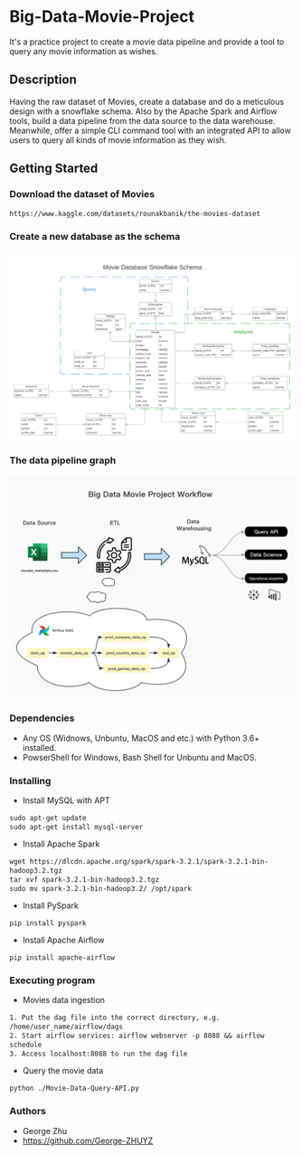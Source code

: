 # Big-Data-Movie-Project

It's a practice project to create a movie data pipeline and provide a tool to query any movie information as wishes.

## Description

Having the raw dataset of Movies, create a database and do a meticulous design with a snowflake schema. Also by the Apache Spark and Airflow tools, build a data pipeline from the data source to the data warehouse. Meanwhile, offer a simple CLI command tool with an integrated API to allow users to query all kinds of movie information as they wish.

## Getting Started

### Download the dataset of Movies

```
https://www.kaggle.com/datasets/rounakbanik/the-movies-dataset
```

### Create a new database as the schema

![alt text](https://github.com/George-ZHUYZ/Big-Data-Movie-Project/blob/main/Moive_Project_ERD.png)

### The data pipeline graph

![alt text](https://github.com/George-ZHUYZ/Big-Data-Movie-Project/blob/main/Movie_Project_Workflow.png)

### Dependencies

* Any OS (Widnows, Unbuntu, MacOS and etc.) with Python 3.6+ installed.
* PowserShell for Windows, Bash Shell for Unbuntu and MacOS.

### Installing

* Install MySQL with APT

```
sudo apt-get update
sudo apt-get install mysql-server
```

* Install Apache Spark

```
wget https://dlcdn.apache.org/spark/spark-3.2.1/spark-3.2.1-bin-hadoop3.2.tgz
tar xvf spark-3.2.1-bin-hadoop3.2.tgz
sudo mv spark-3.2.1-bin-hadoop3.2/ /opt/spark 
```

* Install PySpark

```
pip install pyspark
```


* Install Apache Airflow

```
pip install apache-airflow
```

### Executing program

* Movies data ingestion

```
1. Put the dag file into the correct directory, e.g. /home/user_name/airflow/dags
2. Start airflow services: airflow webserver -p 8088 && airflow schedule
3. Access localhost:8088 to run the dag file
```

* Query the movie data

```
python ./Movie-Data-Query-API.py
```

### Authors

* George Zhu
* https://github.com/George-ZHUYZ
